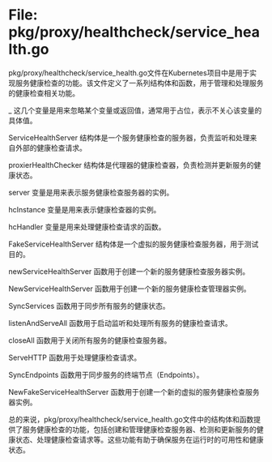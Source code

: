 # File: pkg/proxy/healthcheck/service_health.go

pkg/proxy/healthcheck/service_health.go文件在Kubernetes项目中是用于实现服务健康检查的功能。该文件定义了一系列结构体和函数，用于管理和处理服务的健康检查相关功能。

_ 这几个变量是用来忽略某个变量或返回值，通常用于占位，表示不关心该变量的具体值。

ServiceHealthServer 结构体是一个服务健康检查的服务器，负责监听和处理来自外部的健康检查请求。

proxierHealthChecker 结构体是代理器的健康检查器，负责检测并更新服务的健康状态。

server 变量是用来表示服务健康检查服务器的实例。

hcInstance 变量是用来表示健康检查器的实例。

hcHandler 变量是用来处理健康检查请求的函数。

FakeServiceHealthServer 结构体是一个虚拟的服务健康检查服务器，用于测试目的。

newServiceHealthServer 函数用于创建一个新的服务健康检查服务器实例。

NewServiceHealthServer 函数用于创建一个新的服务健康检查管理器实例。

SyncServices 函数用于同步所有服务的健康状态。

listenAndServeAll 函数用于启动监听和处理所有服务的健康检查请求。

closeAll 函数用于关闭所有服务的健康检查服务器。

ServeHTTP 函数用于处理健康检查请求。

SyncEndpoints 函数用于同步服务的终端节点（Endpoints）。

NewFakeServiceHealthServer 函数用于创建一个新的虚拟的服务健康检查服务器实例。

总的来说，pkg/proxy/healthcheck/service_health.go文件中的结构体和函数提供了服务健康检查的功能，包括创建和管理健康检查服务器、检测和更新服务的健康状态、处理健康检查请求等。这些功能有助于确保服务在运行时的可用性和健康状态。

